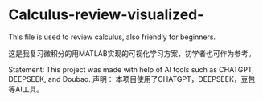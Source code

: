 # Calculus-review-visualized-

This file is used to review calculus, also friendly for beginners.

这是我复习微积分的用MATLAB实现的可视化学习方案，初学者也可作为参考。

Statement:
This project was made with help of AI tools such as CHATGPT, DEEPSEEK, and Doubao.
声明：
本项目使用了CHATGPT，DEEPSEEK，豆包等AI工具。
